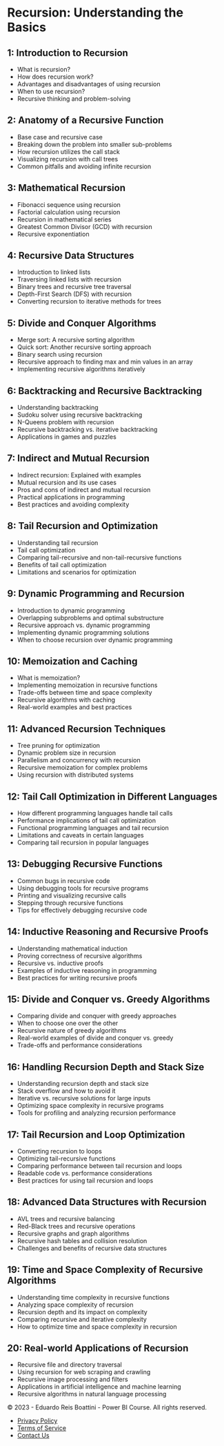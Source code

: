 # Recursion: Understanding the Basics

## 1: Introduction to Recursion
- What is recursion?
- How does recursion work?
- Advantages and disadvantages of using recursion
- When to use recursion?
- Recursive thinking and problem-solving

## 2: Anatomy of a Recursive Function
- Base case and recursive case
- Breaking down the problem into smaller sub-problems
- How recursion utilizes the call stack
- Visualizing recursion with call trees
- Common pitfalls and avoiding infinite recursion

## 3: Mathematical Recursion
- Fibonacci sequence using recursion
- Factorial calculation using recursion
- Recursion in mathematical series
- Greatest Common Divisor (GCD) with recursion
- Recursive exponentiation

## 4: Recursive Data Structures
- Introduction to linked lists
- Traversing linked lists with recursion
- Binary trees and recursive tree traversal
- Depth-First Search (DFS) with recursion
- Converting recursion to iterative methods for trees

## 5: Divide and Conquer Algorithms
- Merge sort: A recursive sorting algorithm
- Quick sort: Another recursive sorting approach
- Binary search using recursion
- Recursive approach to finding max and min values in an array
- Implementing recursive algorithms iteratively

## 6: Backtracking and Recursive Backtracking
- Understanding backtracking
- Sudoku solver using recursive backtracking
- N-Queens problem with recursion
- Recursive backtracking vs. iterative backtracking
- Applications in games and puzzles

## 7: Indirect and Mutual Recursion
- Indirect recursion: Explained with examples
- Mutual recursion and its use cases
- Pros and cons of indirect and mutual recursion
- Practical applications in programming
- Best practices and avoiding complexity

## 8: Tail Recursion and Optimization
- Understanding tail recursion
- Tail call optimization
- Comparing tail-recursive and non-tail-recursive functions
- Benefits of tail call optimization
- Limitations and scenarios for optimization

## 9: Dynamic Programming and Recursion
- Introduction to dynamic programming
- Overlapping subproblems and optimal substructure
- Recursive approach vs. dynamic programming
- Implementing dynamic programming solutions
- When to choose recursion over dynamic programming

## 10: Memoization and Caching
- What is memoization?
- Implementing memoization in recursive functions
- Trade-offs between time and space complexity
- Recursive algorithms with caching
- Real-world examples and best practices

## 11: Advanced Recursion Techniques
- Tree pruning for optimization
- Dynamic problem size in recursion
- Parallelism and concurrency with recursion
- Recursive memoization for complex problems
- Using recursion with distributed systems

## 12: Tail Call Optimization in Different Languages
- How different programming languages handle tail calls
- Performance implications of tail call optimization
- Functional programming languages and tail recursion
- Limitations and caveats in certain languages
- Comparing tail recursion in popular languages

## 13: Debugging Recursive Functions
- Common bugs in recursive code
- Using debugging tools for recursive programs
- Printing and visualizing recursive calls
- Stepping through recursive functions
- Tips for effectively debugging recursive code

## 14: Inductive Reasoning and Recursive Proofs
- Understanding mathematical induction
- Proving correctness of recursive algorithms
- Recursive vs. inductive proofs
- Examples of inductive reasoning in programming
- Best practices for writing recursive proofs

## 15: Divide and Conquer vs. Greedy Algorithms
- Comparing divide and conquer with greedy approaches
- When to choose one over the other
- Recursive nature of greedy algorithms
- Real-world examples of divide and conquer vs. greedy
- Trade-offs and performance considerations

## 16: Handling Recursion Depth and Stack Size
- Understanding recursion depth and stack size
- Stack overflow and how to avoid it
- Iterative vs. recursive solutions for large inputs
- Optimizing space complexity in recursive programs
- Tools for profiling and analyzing recursion performance

## 17: Tail Recursion and Loop Optimization
- Converting recursion to loops
- Optimizing tail-recursive functions
- Comparing performance between tail recursion and loops
- Readable code vs. performance considerations
- Best practices for using tail recursion and loops

## 18: Advanced Data Structures with Recursion
- AVL trees and recursive balancing
- Red-Black trees and recursive operations
- Recursive graphs and graph algorithms
- Recursive hash tables and collision resolution
- Challenges and benefits of recursive data structures

## 19: Time and Space Complexity of Recursive Algorithms
- Understanding time complexity in recursive functions
- Analyzing space complexity of recursion
- Recursion depth and its impact on complexity
- Comparing recursive and iterative complexity
- How to optimize time and space complexity in recursion

## 20: Real-world Applications of Recursion
- Recursive file and directory traversal
- Using recursion for web scraping and crawling
- Recursive image processing and filters
- Applications in artificial intelligence and machine learning
- Recursive algorithms in natural language processing

<footer>
    <!-- Footer section with additional links and information -->
    <div class="footer-container">
        <p>&copy;  2023 - Eduardo Reis Boattini - Power BI Course. All rights reserved.</p>
        <ul class="footer-menu">
            <li><a href="#">Privacy Policy</a></li>
            <li><a href="#">Terms of Service</a></li>
            <li><a href="#">Contact Us</a></li>
        </ul>
    </div
    <!-- Additional information or links here -->
</footer>
